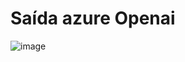 # Saída azure Openai

![image](https://github.com/eduardoajs2020/DIO-AI900-Generative/assets/68042033/5b5dd840-efe4-4d4e-afe7-f099e60d2a2e)
